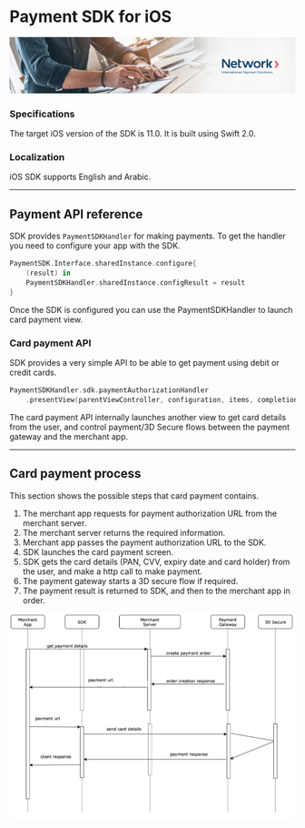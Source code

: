 # Payment SDK for iOS

![Banner](assets/banner.jpg)

### Specifications
The target iOS version of the SDK is 11.0. It is built using Swift 2.0.

### Localization
iOS SDK supports English and Arabic.

***

## Payment API reference
SDK provides `PaymentSDKHandler` for making payments. To get the handler you need to configure your app with the SDK.

```swift
PaymentSDK.Interface.sharedInstance.configure{
	(result) in
	PaymentSDKHandler.sharedInstance.configResult = result
}
```

Once the SDK is configured you can use the PaymentSDKHandler to launch card payment view.

### Card payment API
SDK provides a very simple API to be able to get payment using debit or credit cards.

```swift
PaymentSDKHandler.sdk.paymentAuthorizationHandler
	.presentView(parentViewController, configuration, items, completion)
```

The card payment API internally launches another view to get card details from the user, and control payment/3D Secure flows between the payment gateway and the merchant app.

***

## Card payment process
This section shows the possible steps that card payment contains.

1. The merchant app requests for payment authorization URL from the merchant server.
2. The merchant server returns the required information.
3. Merchant app passes the payment authorization URL to the SDK.
4. SDK launches the card payment screen.
5. SDK gets the card details (PAN, CVV, expiry date and card holder) from the user, and make a http call to make payment.
6. The payment gateway starts a 3D secure flow if required.
7. The payment result is returned to SDK, and then to the merchant app in order.

![Payment Process](assets/payment_process.png)
